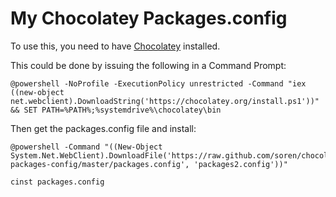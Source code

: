 My Chocolatey Packages.config
=============================

To use this, you need to have [Chocolatey](http://chocolatey.org/) installed.

This could be done by issuing the following in a Command Prompt:

    @powershell -NoProfile -ExecutionPolicy unrestricted -Command "iex ((new-object net.webclient).DownloadString('https://chocolatey.org/install.ps1'))" && SET PATH=%PATH%;%systemdrive%\chocolatey\bin


Then get the packages.config file and install:

    @powershell -Command "((New-Object System.Net.WebClient).DownloadFile('https://raw.github.com/soren/chocolatey-packages-config/master/packages.config', 'packages2.config'))"

    cinst packages.config
